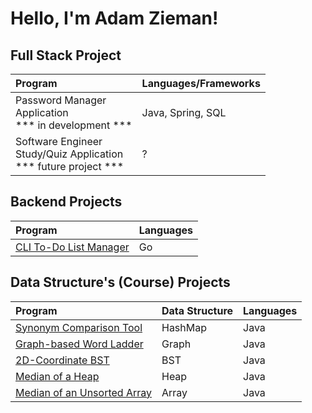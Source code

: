 # Hello, I'm Adam Zieman!

## Full Stack Project
| Program | Languages/Frameworks |
|:--------|:----------|
| Password Manager <br> Application <br>  *** in development *** | Java, Spring, SQL |
| Software Engineer <br> Study/Quiz Application <br> *** future project *** | ? |

## Backend Projects
| Program | Languages |
|:--------|:----------|
| <a href="https://github.com/AdamZieman/cli-todo-list-manager">CLI To-Do List Manager</a> | Go |

## Data Structure's (Course) Projects
| Program | Data Structure | Languages |
|:--------|:---------------|:----------|
| <a href="https://github.com/AdamZieman/synonym-comparison-tool">Synonym Comparison Tool</a> | HashMap | Java |
| <a href="https://github.com/AdamZieman/word-ladder">Graph-based Word Ladder</a> | Graph | Java |
| <a href="https://github.com/AdamZieman/2d-coordinate-bst">2D-Coordinate BST</a> | BST | Java |
| <a href="https://github.com/AdamZieman/heap-median">Median of a Heap</a> | Heap | Java |
| <a href="https://github.com/AdamZieman/median-unsorted-array">Median of an Unsorted Array</a> | Array | Java |
